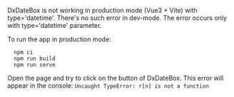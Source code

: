 DxDateBox is not working in production mode (Vue3 + Vite) with type='datetime'. There's no such error in dev-mode. The error occurs only with type='datetime' parameter.

To run the app in production mode:
```
  npm ci
  npm run build
  npm run serve
```
Open the page and try to click on the button of DxDateBox. This error will appear in the console: `Uncaught TypeError: r[n] is not a function`
